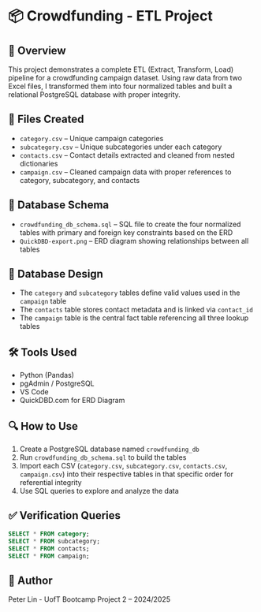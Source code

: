 # 📦 Crowdfunding - ETL Project

## 🧾 Overview

This project demonstrates a complete ETL (Extract, Transform, Load) pipeline for a crowdfunding campaign dataset. Using raw data from two Excel files, I transformed them into four normalized tables and built a relational PostgreSQL database with proper integrity.

## 📂 Files Created

- `category.csv` – Unique campaign categories
- `subcategory.csv` – Unique subcategories under each category
- `contacts.csv` – Contact details extracted and cleaned from nested dictionaries
- `campaign.csv` – Cleaned campaign data with proper references to category, subcategory, and contacts

## 🧱 Database Schema

- `crowdfunding_db_schema.sql` – SQL file to create the four normalized tables with primary and foreign key constraints based on the ERD
- `QuickDBD-export.png` – ERD diagram showing relationships between all tables

## 🧠 Database Design

- The `category` and `subcategory` tables define valid values used in the `campaign` table
- The `contacts` table stores contact metadata and is linked via `contact_id`
- The `campaign` table is the central fact table referencing all three lookup tables

## 🛠️ Tools Used

- Python (Pandas)
- pgAdmin / PostgreSQL
- VS Code
- QuickDBD.com for ERD Diagram

## 🔍 How to Use

1. Create a PostgreSQL database named `crowdfunding_db`
2. Run `crowdfunding_db_schema.sql` to build the tables
3. Import each CSV (`category.csv`, `subcategory.csv`, `contacts.csv`, `campaign.csv`) into their respective tables in that specific order for referential integrity
4. Use SQL queries to explore and analyze the data

## ✅ Verification Queries

```sql
SELECT * FROM category;
SELECT * FROM subcategory;
SELECT * FROM contacts;
SELECT * FROM campaign;
```

## 👤 Author

Peter Lin - UofT Bootcamp Project 2 – 2024/2025